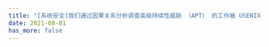 ```yaml
---
title: "[系统安全]我们通过因果关系分析调查高级持续性威胁 （APT） 的工作被 USENIX Security'22 接受。源代码发布。"
date: 2021-08-01
has_more: false
---
```

